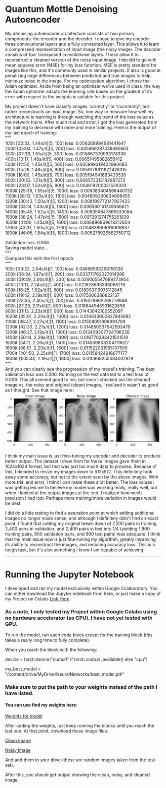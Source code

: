 # Quantum Mottle Denoising Autoencoder

My denoising autoencoder architecture consists of two primary components: the encoder and the decoder. I chose to give my encoder three convolutional layers and a fully connected layer. This allows it to learn a compressed representation of input image (the noisy image). The decoder consists of four transposed convolutional layers. These allow it to reconstruct a cleaned version of the noisy input image. I decidd to go with mean squared error (MSE) for my loss function. MSE is pretty standard for images like this, and it's commonly used in similar projects. It also is good at penalizing large differences between predicted and true images to help minimize noise in the image. For my optimization algorithm, I chose the Adam optimizer. Aside from being an optimizer we've used in class, the way the Adam optimizer adapts the learning rate based on the gradient of its error with respect to the weights is suitable for this project.

My project doesn't have classify images 'correctly' or 'incorrectly', but rather reconstructs an input image. So, one way to measure how well my architecture is learning is through watching the trend of the loss value as the network trains. After much trial and error, I got the loss generated from my training to decrease with more and more training. Here is the output of my last epoch of training:  
"""   
100it [02:32,  1.44s/it][5, 100] loss: 0.006288994981441647  
200it [05:04,  1.47s/it][5, 200] loss: 0.005869287438690663  
300it [07:36,  1.51s/it][5, 300] loss: 0.005667370993178338  
400it [10:17,  1.46s/it][5, 400] loss: 0.00651495382655412  
500it [12:50,  1.45s/it][5, 500] loss: 0.005999319422990083  
600it [15:26,  1.46s/it][5, 600] loss: 0.0059178611822426315  
700it [18:00,  1.45s/it][5, 700] loss: 0.005194941683439538   
800it [20:33,  1.51s/it][5, 800] loss: 0.006572313182987273   
900it [23:07,  1.52s/it][5, 900] loss: 0.004619200051529333  
1000it [25:39,  1.55s/it][5, 1000] loss: 0.006383404566440732  
1100it [28:13,  1.63s/it][5, 1100] loss: 0.004809260834008455  
1200it [30:43,  1.50s/it][5, 1200] loss: 0.008199772147927433  
1300it [33:14,  1.43s/it][5, 1300] loss: 0.006560161749366671  
1400it [35:45,  1.52s/it][5, 1400] loss: 0.006359847865533084  
1500it [38:24,  1.47s/it][5, 1500] loss: 0.007291274755261839  
1600it [41:00,  1.45s/it][5, 1600] loss: 0.006896869618212804  
1700it [43:31,  1.50s/it][5, 1700] loss: 0.004838906810618937  
1800it [46:05,  1.54s/it][5, 1800] loss: 0.005278926562750712  
  
Validation loss: 0.006  
Saving model state...  
"""  
Compare this with the first epoch:  
"""  
100it [03:22,  2.04s/it][1, 100] loss: 0.04866583268158138  
200it [06:34,  1.87s/it][1, 200] loss: 0.033711762027814986  
300it [09:49,  2.00s/it][1, 300] loss: 0.026005547689273954  
400it [13:11,  2.24s/it][1, 400] loss: 0.021628693398088216  
500it [16:25,  1.92s/it][1, 500] loss: 0.018903119075112045  
600it [19:42,  2.19s/it][1, 600] loss: 0.0175606380822137  
700it [23:35,  2.40s/it][1, 700] loss: 0.016079862266778946  
800it [27:29,  2.11s/it][1, 800] loss: 0.016644945931620896  
900it [31:13,  2.23s/it][1, 900] loss: 0.01443642100552097  
1000it [35:01,  2.20s/it][1, 1000] loss: 0.014933602837845682  
1100it [38:47,  2.27s/it][1, 1100] loss: 0.01508091608993709  
1200it [42:33,  2.21s/it][1, 1200] loss: 0.014850337542593479  
1300it [46:27,  2.19s/it][1, 1300] loss: 0.013409307724796236  
1400it [50:14,  2.29s/it][1, 1400] loss: 0.016770283421501518  
1500it [54:11,  2.26s/it][1, 1500] loss: 0.014509808304719627  
1600it [58:01,  2.29s/it][1, 1600] loss: 0.011522051955107599  
1700it [1:01:50,  2.25s/it][1, 1700] loss: 0.01158424916677177  
1800it [1:05:40,  2.19s/it][1, 1800] loss: 0.010968255084007979  
"""  
And you can clearly see the progression of my model's training. The best validation loss was 0.006. 
Running on the test data led to a test loss of 0.006. 
This all seemed good to me, but once I checked out the cleaned image vs. the noisy and original (clean) images, I realized it wasn't as good as I thought. 
See that image here:
![Images of the clean (original), noisy (with quantum noise), and cleaned (after runnning through model) X-rays](/output.png "Output on Test Data")

I think my main issue is just fine-tuning my encoder and decoder to produce better output. The dataset I drew from for these images gave them in 1024x1024 format, but that was just too much data to process. Because of this, I decided to resize my images down to 512x512. This definitely took away some accuracy, but not to the extent seen by the above images. With more trial and error, I think I can make these a lot better. The loss values I was getting led me to believe my model was working really, really well, but when I looked at the output images at the end, I realized how much precision I had lost. Perhaps more training/more variation in images would be best. 

I did do a little testing to find a saturation point at which adding additional images no longer made sense, and although I definitely didn't find an exact point, I found that cutting my original break-down of 7,200 pairs in training, 2,400 pairs in validation, and 2,400 pairs in test into 1/4 (yielding 1,800 training pairs, 600 validation pairs, and 600 test pairs) was adequate. I think that my main issue now is just fine-tuning my algorithm, greatly improving its ability to reconstruct the images, and reducing accuracy loss. This is a tough task, but it's also something I know I am capable of achieving. 

---------------------------------------------------------
# Running the Jupyter Notebook
I developed and ran my model exclusively within Google Colaboratory. You can either download the Jupyter notebook from here, or just make a copy of my Project on Colabs [Link Here](https://colab.research.google.com/drive/1yNGDgLccqtCsBuoVYbiwM-LXXFNCwLX6?usp=sharing).

### As a note, I only tested my Project within Google Colabs using no hardware accelerator (so CPU). I have not yet tested with GPU.

To run the model, run each code block except for the training block (this takes a really long time to fully complete).

When you reach the block with the following:

device = torch.device("cuda:0" if torch.cuda.is_available() else "cpu")

my_best_model = "/content/drive/MyDrive/NeuralNetworks/best_model.pth"

### Make sure to put the path to your weights instead of the path I have listed. 

#### You can use find my weights here:

[Weights for model](https://drive.google.com/file/d/1cGIv0qslL-fzNQ_y7yj6UtJYGFbmKKTz/view?usp=sharing)

After adding the weights, just keep running the blocks until you reach the last one. At that point, download these image files:

[Clean Image](https://drive.google.com/file/d/18i0SFMHmCDK0ujJccJI4YwzOMZuPjMlI/view?usp=share_link)

[Noisy Image](https://drive.google.com/file/d/18i0SFMHmCDK0ujJccJI4YwzOMZuPjMlI/view?usp=share_link)


And add them to your drive (these are random images taken from the test set).

After this, you should get output showing the clean, noisy, and cleaned image.
